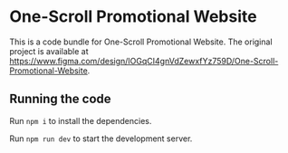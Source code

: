 
  # One-Scroll Promotional Website

  This is a code bundle for One-Scroll Promotional Website. The original project is available at https://www.figma.com/design/IOGqCI4gnVdZewxfYz759D/One-Scroll-Promotional-Website.

  ## Running the code

  Run `npm i` to install the dependencies.

  Run `npm run dev` to start the development server.
  